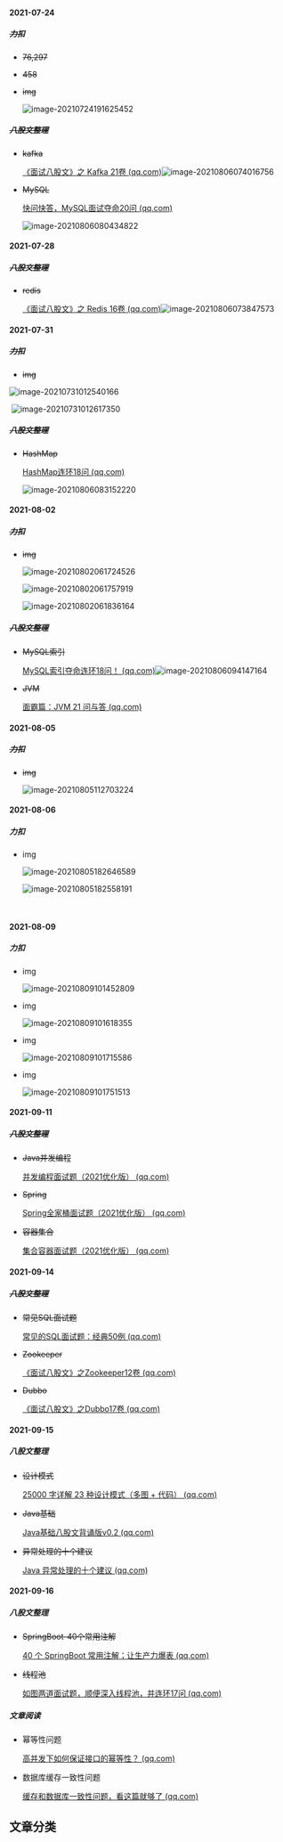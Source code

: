 #### 2021-07-24

##### ~~力扣~~

- ~~76,297~~

- ~~458~~

- ~~img~~

  ![image-20210724191625452](https://gitee.com/xk39/typora-imgs/raw/master/imgs/image-20210724191625452.png)

##### ~~八股文整理~~

- ~~kafka~~

  [《面试八股文》之 Kafka 21卷 (qq.com)](https://mp.weixin.qq.com/s/xUG9c3FC39DJlJqeXcEDKg)<img src="https://gitee.com/xk39/typora-imgs/raw/master/imgs/image-20210806074016756.png" alt="image-20210806074016756"  />

- ~~MySQL~~

  [快问快答，MySQL面试夺命20问 (qq.com)](https://mp.weixin.qq.com/s/aiD91w3ez48o-SiOAOSK-A)
  
  ![image-20210806080434822](https://gitee.com/xk39/typora-imgs/raw/master/imgs/image-20210806080434822.png)

#### 2021-07-28

##### ~~八股文整理~~ 

- ~~redis~~

  [《面试八股文》之 Redis 16卷 (qq.com)](https://mp.weixin.qq.com/s/SbWlw7XyKNtrwi_syk1eaQ)![image-20210806073847573](https://gitee.com/xk39/typora-imgs/raw/master/imgs/image-20210806073847573.png)

#### 2021-07-31

##### ~~力扣~~

- ~~img~~

![image-20210731012540166](https://gitee.com/xk39/typora-imgs/raw/master/imgs/image-20210731012540166.png)

​       ![image-20210731012617350](https://gitee.com/xk39/typora-imgs/raw/master/imgs/image-20210731012617350.png)

##### ~~八股文整理~~

- ~~HashMap~~

  [HashMap连环18问 (qq.com)](https://mp.weixin.qq.com/s/s7NVXm8KDTcy6xWiUixcNA)
  
  ![image-20210806083152220](https://gitee.com/xk39/typora-imgs/raw/master/imgs/image-20210806083152220.png)

#### 2021-08-02

##### ~~力扣~~

- ~~img~~

  ![image-20210802061724526](https://gitee.com/xk39/typora-imgs/raw/master/imgs/image-20210802061724526.png)

  ![image-20210802061757919](https://gitee.com/xk39/typora-imgs/raw/master/imgs/image-20210802061757919.png)

  ![image-20210802061836164](https://gitee.com/xk39/typora-imgs/raw/master/imgs/image-20210802061836164.png)

##### ~~八股文整理~~

- ~~MySQL索引~~

  [MySQL索引夺命连环18问！ (qq.com)](https://mp.weixin.qq.com/s/zbLWY9n5rvQy8kJq3r-jgw)![image-20210806094147164](https://gitee.com/xk39/typora-imgs/raw/master/imgs/image-20210806094147164.png)

- ~~JVM~~

  [面霸篇：JVM 21 问与答 (qq.com)](https://mp.weixin.qq.com/s/z69rzL_LvxRh5K96-F2Y4w)

#### 2021-08-05

##### ~~力扣~~

- ~~img~~

  ![image-20210805112703224](https://gitee.com/xk39/typora-imgs/raw/master/imgs/image-20210805112703224.png)


#### 2021-08-06

##### 力扣

- img

  ![image-20210805182646589](https://gitee.com/xk39/typora-imgs/raw/master/imgs/image-20210805182646589.png)

  ![image-20210805182558191](https://gitee.com/xk39/typora-imgs/raw/master/imgs/image-20210805182558191.png)

  ​	

#### 2021-08-09

##### 力扣

- img

  ![image-20210809101452809](https://gitee.com/xk39/typora-imgs/raw/master/imgs/image-20210809101452809.png)

- img

  ![image-20210809101618355](https://gitee.com/xk39/typora-imgs/raw/master/imgs/image-20210809101618355.png)

- img

  ![image-20210809101715586](https://gitee.com/xk39/typora-imgs/raw/master/imgs/image-20210809101715586.png)

- img

  ![image-20210809101751513](https://gitee.com/xk39/typora-imgs/raw/master/imgs/image-20210809101751513.png)

#### 2021-09-11

##### ~~八股文整理~~

- ~~Java并发编程~~

  [并发编程面试题（2021优化版） (qq.com)](https://mp.weixin.qq.com/s/u2BXXtVn2-3wokORi0mSPQ)

- ~~Spring~~

  [Spring全家桶面试题（2021优化版） (qq.com)](https://mp.weixin.qq.com/s/48HjGV7MXSJfbcDIP5bbTQ)

- ~~容器集合~~

  [集合容器面试题（2021优化版） (qq.com)](https://mp.weixin.qq.com/s/nEvxXGXLlWzCqSGngSUd1w)

#### 2021-09-14

##### ~~八股文整理~~

- ~~常见SQL面试题~~

  [常见的SQL面试题：经典50例 (qq.com)](https://mp.weixin.qq.com/s/vnGJESCbcDK7QpKaReNvTg)

- ~~Zookeeper~~

  [《面试八股文》之Zookeeper12卷 (qq.com)](https://mp.weixin.qq.com/s/wRU6jN_ve8FaqB9D20RgwA)

- ~~Dubbo~~

  [《面试八股文》之Dubbo17卷 (qq.com)](https://mp.weixin.qq.com/s/-kVf5qWqcw-4AJF7LL3uWw)

#### 2021-09-15

##### 八股文整理

- ~~设计模式~~

  [25000 字详解 23 种设计模式（多图 + 代码） (qq.com)](https://mp.weixin.qq.com/s/CSnEvDBojHVHWGXCDQMNGA)

- ~~Java基础~~

  [Java基础八股文背诵版v0.2 (qq.com)](https://mp.weixin.qq.com/s/5kTcKV8qlbRZFwgILn18Tg)

- ~~异常处理的十个建议~~

  [Java 异常处理的十个建议 (qq.com)](https://mp.weixin.qq.com/s/xVt-wkpJ9rX1lGNbNwomfA)

#### 2021-09-16

##### 八股文整理

- ~~SpringBoot-40个常用注解~~

  [40 个 SpringBoot 常用注解；让生产力爆表 (qq.com)](https://mp.weixin.qq.com/s/Te60lT5MqrDU7LnbCWyOhw)

- ~~线程池~~

  [如图两道面试题，顺便深入线程池，并连环17问 (qq.com)](https://mp.weixin.qq.com/s/HWoyHgZiUz7pqFhYxfLDNA)

##### 文章阅读

- 幂等性问题

  [高并发下如何保证接口的幂等性？ (qq.com)](https://mp.weixin.qq.com/s/vsvfnj5RLqYcsY1c1tnOow)

- 数据库缓存一致性问题

  [缓存和数据库一致性问题，看这篇就够了 (qq.com)](https://mp.weixin.qq.com/s/4W7vmICGx6a_WX701zxgPQ)











































## 文章分类

